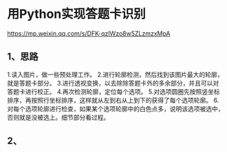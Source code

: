 # 用Python实现答题卡识别
https://mp.weixin.qq.com/s/DFK-qzIWzo8w5ZLzmzxMpA

## 1、思路
1.读入图片，做一些预处理工作。
2.进行轮廓检测，然后找到该图片最大的轮廓，就是答题卡部分。
3.进行透视变换，以去除除答题卡外的多余部分，并且可以对答题卡进行校正。
4.再次检测轮廓，定位每个选项。
5.对选项圆圈先按照竖坐标排序，再按照行坐标排序，这样就从左到右从上到下的获得了每个选项轮廓。
6.对每个选项轮廓进行检查，如果某个选项轮廓中的白色点多，说明该选项被选中，否则就是没被选上。细节部分看过程。

## 2、


